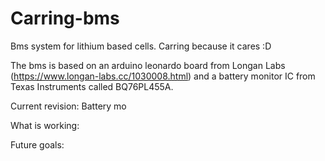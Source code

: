 # Carring-bms
Bms system for lithium based cells. Carring because it cares :D

The bms is based on an arduino leonardo board from Longan Labs (https://www.longan-labs.cc/1030008.html) and a battery monitor IC from Texas Instruments called BQ76PL455A.

Current revision:
  Battery mo

What is working:

Future goals:



